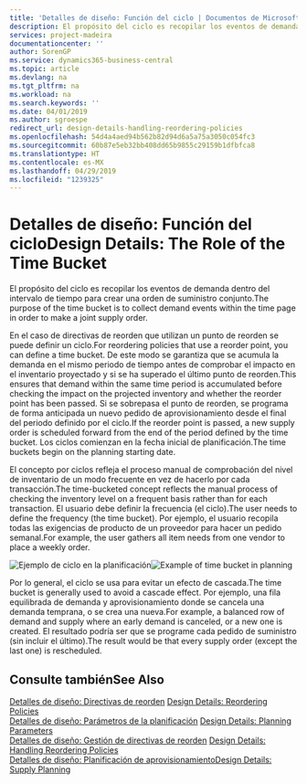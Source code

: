 ```yaml
---
title: 'Detalles de diseño: Función del ciclo | Documentos de Microsoft'
description: El propósito del ciclo es recopilar los eventos de demanda dentro del intervalo de tiempo para crear una orden de suministro conjunto.
services: project-madeira
documentationcenter: ''
author: SorenGP
ms.service: dynamics365-business-central
ms.topic: article
ms.devlang: na
ms.tgt_pltfrm: na
ms.workload: na
ms.search.keywords: ''
ms.date: 04/01/2019
ms.author: sgroespe
redirect_url: design-details-handling-reordering-policies
ms.openlocfilehash: 54d4a4aed94b562b82d94d6a5a75a3050c054fc3
ms.sourcegitcommit: 60b87e5eb32bb408dd65b9855c29159b1dfbfca8
ms.translationtype: HT
ms.contentlocale: es-MX
ms.lasthandoff: 04/29/2019
ms.locfileid: "1239325"
---
```

# <a name="design-details-the-role-of-the-time-bucket"></a><span data-ttu-id="64463-103">Detalles de diseño: Función del ciclo</span><span class="sxs-lookup"><span data-stu-id="64463-103">Design Details: The Role of the Time Bucket</span></span>
<span data-ttu-id="64463-104">El propósito del ciclo es recopilar los eventos de demanda dentro del intervalo de tiempo para crear una orden de suministro conjunto.</span><span class="sxs-lookup"><span data-stu-id="64463-104">The purpose of the time bucket is to collect demand events within the time page in order to make a joint supply order.</span></span>  

 <span data-ttu-id="64463-105">En el caso de directivas de reorden que utilizan un punto de reorden se puede definir un ciclo.</span><span class="sxs-lookup"><span data-stu-id="64463-105">For reordering policies that use a reorder point, you can define a time bucket.</span></span> <span data-ttu-id="64463-106">De este modo se garantiza que se acumula la demanda en el mismo periodo de tiempo antes de comprobar el impacto en el inventario proyectado y si se ha superado el último punto de reorden.</span><span class="sxs-lookup"><span data-stu-id="64463-106">This ensures that demand within the same time period is accumulated before checking the impact on the projected inventory and whether the reorder point has been passed.</span></span> <span data-ttu-id="64463-107">Si se sobrepasa el punto de reorden, se programa de forma anticipada un nuevo pedido de aprovisionamiento desde el final del periodo definido por el ciclo.</span><span class="sxs-lookup"><span data-stu-id="64463-107">If the reorder point is passed, a new supply order is scheduled forward from the end of the period defined by the time bucket.</span></span> <span data-ttu-id="64463-108">Los ciclos comienzan en la fecha inicial de planificación.</span><span class="sxs-lookup"><span data-stu-id="64463-108">The time buckets begin on the planning starting date.</span></span>  

 <span data-ttu-id="64463-109">El concepto por ciclos refleja el proceso manual de comprobación del nivel de inventario de un modo frecuente en vez de hacerlo por cada transacción.</span><span class="sxs-lookup"><span data-stu-id="64463-109">The time-bucketed concept reflects the manual process of checking the inventory level on a frequent basis rather than for each transaction.</span></span> <span data-ttu-id="64463-110">El usuario debe definir la frecuencia (el ciclo).</span><span class="sxs-lookup"><span data-stu-id="64463-110">The user needs to define the frequency (the time bucket).</span></span> <span data-ttu-id="64463-111">Por ejemplo, el usuario recopila todas las exigencias de producto de un proveedor para hacer un pedido semanal.</span><span class="sxs-lookup"><span data-stu-id="64463-111">For example, the user gathers all item needs from one vendor to place a weekly order.</span></span>  

 <span data-ttu-id="64463-112">![Ejemplo de ciclo en la planificación](media/nav_app_supply_planning_2_reorder_cycle.png "Ejemplo de ciclo en la planificación")</span><span class="sxs-lookup"><span data-stu-id="64463-112">![Example of time bucket in planning](media/nav_app_supply_planning_2_reorder_cycle.png "Example of time bucket in planning")</span></span>  

 <span data-ttu-id="64463-113">Por lo general, el ciclo se usa para evitar un efecto de cascada.</span><span class="sxs-lookup"><span data-stu-id="64463-113">The time bucket is generally used to avoid a cascade effect.</span></span> <span data-ttu-id="64463-114">Por ejemplo, una fila equilibrada de demanda y aprovisionamiento donde se cancela una demanda temprana, o se crea una nueva.</span><span class="sxs-lookup"><span data-stu-id="64463-114">For example, a balanced row of demand and supply where an early demand is canceled, or a new one is created.</span></span> <span data-ttu-id="64463-115">El resultado podría ser que se programe cada pedido de suministro (sin incluir el último).</span><span class="sxs-lookup"><span data-stu-id="64463-115">The result would be that every supply order (except the last one) is rescheduled.</span></span>  

## <a name="see-also"></a><span data-ttu-id="64463-116">Consulte también</span><span class="sxs-lookup"><span data-stu-id="64463-116">See Also</span></span>  
 <span data-ttu-id="64463-117">[Detalles de diseño: Directivas de reorden](design-details-reordering-policies.md) </span><span class="sxs-lookup"><span data-stu-id="64463-117">[Design Details: Reordering Policies](design-details-reordering-policies.md) </span></span>  
 <span data-ttu-id="64463-118">[Detalles de diseño: Parámetros de la planificación](design-details-planning-parameters.md) </span><span class="sxs-lookup"><span data-stu-id="64463-118">[Design Details: Planning Parameters](design-details-planning-parameters.md) </span></span>  
 <span data-ttu-id="64463-119">[Detalles de diseño: Gestión de directivas de reorden](design-details-handling-reordering-policies.md) </span><span class="sxs-lookup"><span data-stu-id="64463-119">[Design Details: Handling Reordering Policies](design-details-handling-reordering-policies.md) </span></span>  
 [<span data-ttu-id="64463-120">Detalles de diseño: Planificación de aprovisionamiento</span><span class="sxs-lookup"><span data-stu-id="64463-120">Design Details: Supply Planning</span></span>](design-details-supply-planning.md)

